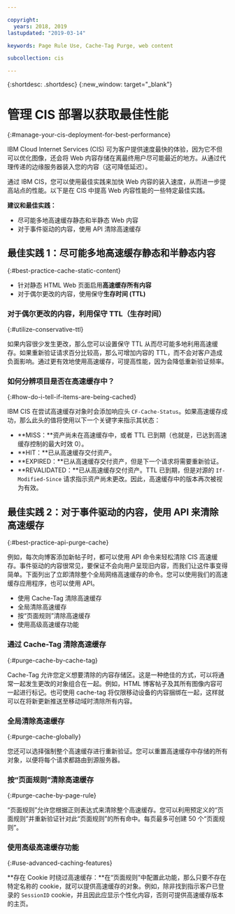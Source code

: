 ```yaml
---

copyright:
  years: 2018, 2019
lastupdated: "2019-03-14"

keywords: Page Rule Use, Cache-Tag Purge, web content

subcollection: cis

---
```


{:shortdesc: .shortdesc}
{:new_window: target="_blank"}


# 管理 CIS 部署以获取最佳性能
{:#manage-your-cis-deployment-for-best-performance}

IBM Cloud Internet Services (CIS) 可为客户提供速度最快的体验，因为它不但可以优化图像，还会将 Web 内容存储在离最终用户尽可能最近的地方。从通过代理传递的边缘服务器装入您的内容（这可降低延迟）。

通过 IBM CIS，您可以使用最佳实践来加快 Web 内容的装入速度，从而进一步提高站点的性能。以下是在 CIS 中提高 Web 内容性能的一些特定最佳实践。

**建议和最佳实践：**

 * 尽可能多地高速缓存静态和半静态 Web 内容
 * 对于事件驱动的内容，使用 API 清除高速缓存
 
## 最佳实践 1：尽可能多地高速缓存静态和半静态内容
{:#best-practice-cache-static-content}

  * 针对静态 HTML Web 页面启用**高速缓存所有内容**
  * 对于偶尔更改的内容，使用保守**生存时间 (TTL)**

### 对于偶尔更改的内容，利用保守 TTL（生存时间）
{:#utilize-conservative-ttl}

如果内容很少发生更改，那么您可以设置保守 TTL 从而尽可能多地利用高速缓存。如果重新验证请求百分比较高，那么可增加内容的 TTL，而不会对客户造成负面影响。通过更有效地使用高速缓存，可提高性能，因为会降低重新验证频率。

### 如何分辨项目是否在高速缓存中？
{:#how-do-i-tell-if-items-are-being-cached}

IBM CIS 在尝试高速缓存对象时会添加响应头 `CF-Cache-Status`。如果高速缓存成功，那么此头的值将使用以下一个关键字来指示其状态：

* **MISS：**资产尚未在高速缓存中，或者 TTL 已到期（也就是，已达到高速缓存控制的最大时效 0）。
* **HIT：**已从高速缓存交付资产。
* **EXPIRED：**已从高速缓存交付资产，但是下一个请求将需要重新验证。
* **REVALIDATED：**已从高速缓存交付资产。TTL 已到期，但是对源的 `If-Modified-Since` 请求指示资产尚未更改。因此，高速缓存中的版本再次被视为有效。

## 最佳实践 2：对于事件驱动的内容，使用 API 来清除高速缓存
{:#best-practice-api-purge-cache}

例如，每次向博客添加新帖子时，都可以使用 API 命令来轻松清除 CIS 高速缓存。事件驱动的内容很常见，要保证不会向用户呈现旧内容，而我们让这件事变得简单。下面列出了立即清除整个全局网络高速缓存的命令。您可以使用我们的高速缓存应用程序，也可以使用 API。

  * 使用 Cache-Tag 清除高速缓存
  * 全局清除高速缓存
  * 按“页面规则”清除高速缓存
  * 使用高级高速缓存功能

### 通过 Cache-Tag 清除高速缓存
{:#purge-cache-by-cache-tag}

Cache-Tag 允许您定义想要清除的内容存储区。这是一种绝佳的方式，可以将通常一起发生更改的对象组合在一起。例如，HTML 博客帖子及其所有图像内容可一起进行标记。也可使用 cache-tag 将仅限移动设备的内容捆绑在一起，这样就可以在将新更新推送至移动域时清除所有内容。

### 全局清除高速缓存
{:#purge-cache-globally}

您还可以选择强制整个高速缓存进行重新验证。您可以重置高速缓存中存储的所有对象，以便将每个请求都路由到源服务器。

### 按“页面规则”清除高速缓存
{:#purge-cache-by-page-rule}

“页面规则”允许您根据正则表达式来清除整个高速缓存。您可以利用预定义的“页面规则”并重新验证针对此“页面规则”的所有命中。每页最多可创建 50 个“页面规则”。

### 使用高级高速缓存功能
{:#use-advanced-caching-features}

**存在 Cookie 时绕过高速缓存：**在“页面规则”中配置此功能，那么只要不存在特定名称的 cookie，就可以提供高速缓存的对象。例如，除非找到指示客户已登录的 `SessionID` cookie，并且因此应显示个性化内容，否则可提供高速缓存版本的主页。
